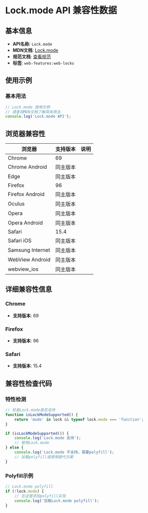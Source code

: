 # Lock.mode API 兼容性数据

## 基本信息

- **API名称**: `Lock.mode`
- **MDN文档**: [Lock.mode](https://developer.mozilla.org/docs/Web/API/Lock/mode)
- **规范文档**: [查看规范](https://w3c.github.io/web-locks/#dom-lock-mode)
- **标签**: `web-features:web-locks`

## 使用示例

### 基本用法

```javascript
// Lock.mode 使用示例
// 请查阅MDN文档了解具体用法
console.log('Lock.mode API');
```

## 浏览器兼容性

| 浏览器 | 支持版本 | 说明 |
|--------|----------|------|
| Chrome | 69 |  |
| Chrome Android | 同主版本 |  |
| Edge | 同主版本 |  |
| Firefox | 96 |  |
| Firefox Android | 同主版本 |  |
| Oculus | 同主版本 |  |
| Opera | 同主版本 |  |
| Opera Android | 同主版本 |  |
| Safari | 15.4 |  |
| Safari iOS | 同主版本 |  |
| Samsung Internet | 同主版本 |  |
| WebView Android | 同主版本 |  |
| webview_ios | 同主版本 |  |

## 详细兼容性信息

### Chrome

- **支持版本**: 69

### Firefox

- **支持版本**: 96

### Safari

- **支持版本**: 15.4

## 兼容性检查代码

### 特性检测

```javascript
// 检查Lock.mode是否支持
function isLockModeSupported() {
    return 'mode' in lock && typeof lock.mode === 'function';
}

if (isLockModeSupported()) {
    console.log('Lock.mode 支持');
    // 使用Lock.mode
} else {
    console.log('Lock.mode 不支持，需要polyfill');
    // 加载polyfill或使用替代方案
}
```

### Polyfill示例

```javascript
// Lock.mode polyfill
if (!lock.mode) {
    // 在这里添加polyfill实现
    console.log('加载Lock.mode polyfill');
}
```

